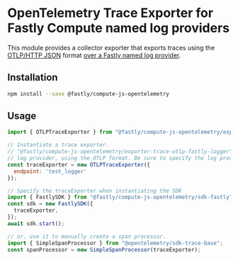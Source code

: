 # OpenTelemetry Trace Exporter for Fastly Compute named log providers

This module provides a collector exporter that exports traces using the
[OTLP/HTTP JSON](https://github.com/open-telemetry/opentelemetry-specification/blob/main/specification/protocol/otlp.md#otlphttp) format
[over a Fastly named log provider](https://developer.fastly.com/learning/integrations/logging).

## Installation

```bash
npm install --save @fastly/compute-js-opentelemetry
```

## Usage

```javascript
import { OTLPTraceExporter } from "@fastly/compute-js-opentelemetry/exporter-trace-otlp-fastly-logger";

// Instantiate a trace exporter.
// "@fastly/compute-js-opentelemetry/exporter-trace-otlp-fastly-logger" sends trace data to the named
// log provider, using the OTLP format. Be sure to specify the log provider, rather than a URL.
const traceExporter = new OTLPTraceExporter({
  endpoint: 'test_logger'
});

// Specify the traceExporter when instantiating the SDK
import { FastlySDK } from "@fastly/compute-js-opentelemetry/sdk-fastly";
const sdk = new FastlySDK({
  traceExporter,
});
await sdk.start();

// or, use it to manually create a span processor.
import { SimpleSpanProcessor } from "@opentelemetry/sdk-trace-base";
const spanProcessor = new SimpleSpanProcessor(traceExporter);
```
